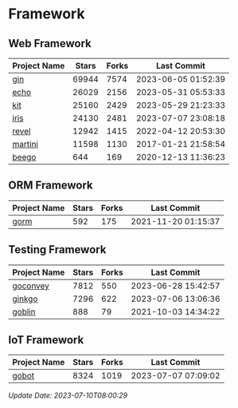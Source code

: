 # Framework

## Web Framework
| Project Name | Stars | Forks | Last Commit |
| ------------ | ----- | ----- | ----------- |
| [gin](https://github.com/gin-gonic/gin) | 69944 | 7574 | 2023-06-05 01:52:39 |
| [echo](https://github.com/labstack/echo) | 26029 | 2156 | 2023-05-31 05:53:33 |
| [kit](https://github.com/go-kit/kit) | 25160 | 2429 | 2023-05-29 21:23:33 |
| [iris](https://github.com/kataras/iris) | 24130 | 2481 | 2023-07-07 23:08:18 |
| [revel](https://github.com/revel/revel) | 12942 | 1415 | 2022-04-12 20:53:30 |
| [martini](https://github.com/go-martini/martini) | 11598 | 1130 | 2017-01-21 21:58:54 |
| [beego](https://github.com/astaxie/beego) | 644 | 169 | 2020-12-13 11:36:23 |

## ORM Framework
| Project Name | Stars | Forks | Last Commit |
| ------------ | ----- | ----- | ----------- |
| [gorm](https://github.com/jinzhu/gorm) | 592 | 175 | 2021-11-20 01:15:37 |

## Testing Framework
| Project Name | Stars | Forks | Last Commit |
| ------------ | ----- | ----- | ----------- |
| [goconvey](https://github.com/smartystreets/goconvey) | 7812 | 550 | 2023-06-28 15:42:57 |
| [ginkgo](https://github.com/onsi/ginkgo) | 7296 | 622 | 2023-07-06 13:06:36 |
| [goblin](https://github.com/franela/goblin) | 888 | 79 | 2021-10-03 14:34:22 |

## IoT Framework
| Project Name | Stars | Forks | Last Commit |
| ------------ | ----- | ----- | ----------- |
| [gobot](https://github.com/hybridgroup/gobot) | 8324 | 1019 | 2023-07-07 07:09:02 |

*Update Date: 2023-07-10T08:00:29*